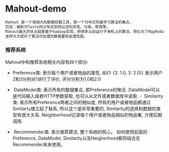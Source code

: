 # Mahout-demo
``` xml
Mahout 是一个很强大的数据挖掘工具，是一个分布式机器学习算法的集合，
包括：被称为Taste的分布式协同过滤的实现、分类、聚类等。
Mahout最大的优点就是基于hadoop实现，把很多以前运行于单机上的算法，转化为了MapReduce模式，
这样大大提升了算法可处理的数据量和处理性能。
```
### 推荐系统
 Mahout中和推荐系统相关内容有四个部分:
 -  Preference类: 表示每个用户或者物品的属性, 如{1: {2: 1.0, 3: 2.0}} 表示用户2和3分别对1进行了评价, 评分分别为1.0和2.0
 -  DataModel类: 表示所有的数据集合, 即Preference的聚合. DataModel可以是代码输入或者HTTP参数获取, 也可以从文件或者数据库中读取.
 -  Similarity类: 表示所有Preference两者之间的相似度, 所有的用户或者物品都通过Similarty建立起了联系,
 所以这个是非常重要的, Similarity的选择和数据的类型有很大关系. Neighberhood记录每个用户或者物品相似的物品集, 方便后期调用.
 
-  Recommender类: 表示推荐算法, 整个系统的核心。 如何使用前面的Preference, DataModel, Similarity以及Neigherhood都将结合在Recommender来来使用。 
